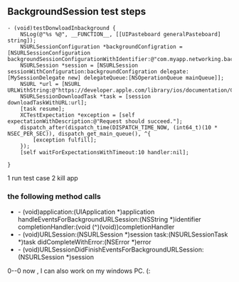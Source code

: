 ## BackgroundSession test steps
```
- (void)testDonwloadInbackground {
    NSLog(@"%s %@", __FUNCTION__, [[UIPasteboard generalPasteboard] string]);
    NSURLSessionConfiguration *backgroundConfigration = [NSURLSessionConfiguration backgroundSessionConfigurationWithIdentifier:@"com.myapp.networking.background"];
    NSURLSession *session = [NSURLSession sessionWithConfiguration:backgroundConfigration delegate:[MySessionDelegate new] delegateQueue:[NSOperationQueue mainQueue]];
    NSURL *url = [NSURL URLWithString:@"https://developer.apple.com/library/ios/documentation/Cocoa/Reference/Foundation/ObjC_classic/FoundationObjC.pdf"];
    NSURLSessionDownloadTask *task = [session downloadTaskWithURL:url];
    [task resume];
    XCTestExpectation *exception = [self expectationWithDescription:@"Request should succeed."];
    dispatch_after(dispatch_time(DISPATCH_TIME_NOW, (int64_t)(10 * NSEC_PER_SEC)), dispatch_get_main_queue(), ^{
        [exception fulfill];
    });
    [self waitForExpectationsWithTimeout:10 handler:nil];

}
```

1 run test case
2 kill app

### the following method calls
* \- (void)application:(UIApplication *)application handleEventsForBackgroundURLSession:(NSString *)identifier completionHandler:(void (^)(void))completionHandler
* \- (void)URLSession:(NSURLSession *)session
              task:(NSURLSessionTask *)task
didCompleteWithError:(NSError *)error
* \- (void)URLSessionDidFinishEventsForBackgroundURLSession:(NSURLSession *)session

0--0 now , I can also work on my windows PC. (:
